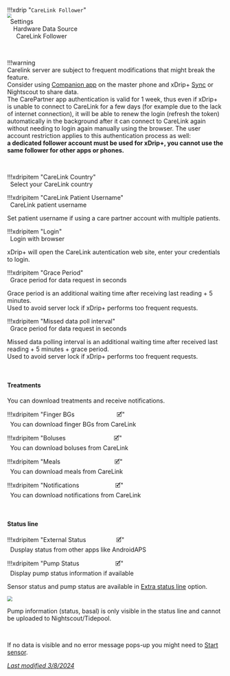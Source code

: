 !!!xdrip "`CareLink Follower`"  
    <img src="../../images/hamburger_menu.png" style="zoom:60%;" />  
    &ensp;Settings  
    &emsp;Hardware Data Source  
    &ensp;&emsp;CareLink Follower

</br>

!!!warning  
    Carelink server are subject to frequent modifications that might break the feature.  
    Consider using [Companion app](/install/companion) on the master phone and xDrip+ [Sync](/install/xdripfollower) or Nightscout to share data.  
    The CarePartner app authentication is valid for 1 week, thus even if xDrip+ is unable to connect to CareLink for a few days (for example due to the lack of internet connection), it will be able to renew the login (refresh the token) automatically in the background after it can connect to CareLink again without needing to login again manually using the browser. The user account restriction applies to this authentication process as well:   
    **a dedicated follower account must be used for xDrip+, you cannot use the same follower for other apps or phones.**

</br>

!!!xdripitem "CareLink Country"  
    &ensp;Select your CareLink country

!!!xdripitem "CareLink Patient Username"  
    &ensp;CareLink patient username

Set patient username if using a care partner account with multiple patients.

!!!xdripitem "Login"  
    &ensp;Login with browser

xDrip+ will open the CareLink autentication web site, enter your credentials to login.  

!!!xdripitem "Grace Period"  
    &ensp;Grace period for data request in seconds

Grace period is an additional waiting time after receiving last reading + 5 minutes.  
Used to avoid server lock if xDrip+ performs too frequent requests.

!!!xdripitem "Missed data poll interval"  
    &ensp;Grace period for data request in seconds

Missed data polling interval is an additional waiting time after received last reading + 5 minutes + grace period.  
Used to avoid server lock if xDrip+ performs too frequent requests.

</br>

#### Treatments

You can download treatments and receive notifications.

!!!xdripitem "Finger BGs&emsp;&emsp;&emsp;&emsp;&emsp;&emsp;&emsp;🗹"  
    &ensp;You can download finger BGs from CareLink  

!!!xdripitem "Boluses&emsp;&emsp;&emsp;&emsp;&emsp;&emsp;&emsp;&emsp;🗹"  
    &ensp;You can download boluses from CareLink

!!!xdripitem "Meals&emsp;&emsp;&emsp;&emsp;&emsp;&emsp;&emsp;&emsp;&emsp;🗹"  
    &ensp;You can download meals from CareLink

!!!xdripitem "Notifications&emsp;&emsp;&emsp;&emsp;&emsp;&emsp;🗹"  
    &ensp;You can download notifications from CareLink

</br>

#### Status line

!!!xdripitem "External Status&emsp;&emsp;&emsp;&emsp;&emsp;🗹"  
    &ensp;Dusplay status from other apps like AndroidAPS

!!!xdripitem "Pump Status&emsp;&emsp;&emsp;&emsp;&emsp;&emsp;🗹"  
    &ensp;Display pump status information if available

Sensor status and pump status are available in [Extra status line](/use/lesscommon#extra-status-line) option.

<img src="../images/M-S-HDS-CF6.png" style="zoom:75%;" />

Pump information (status, basal) is only visible in the status line and cannot be uploaded to Nightscout/Tidepool.

</br>

If no data is visible and no error message pops-up you might need to [Start sensor](/use/startsensor#followers-and-companion-apps).

[*Last modified 3/8/2024*](https://github.com/NightscoutFoundation/xDrip/releases/tag/2024.08.02)

